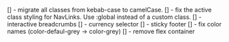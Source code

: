 [] - migrate all classes from kebab-case to camelCase.
[] - fix the active class styling for NavLinks. Use :global instead of a custom class.
[] - interactive breadcrumbs
[] - currency selector
[] - sticky footer
[] - fix color names (color-defaul-grey -> color-grey)
[] - remove flex container
